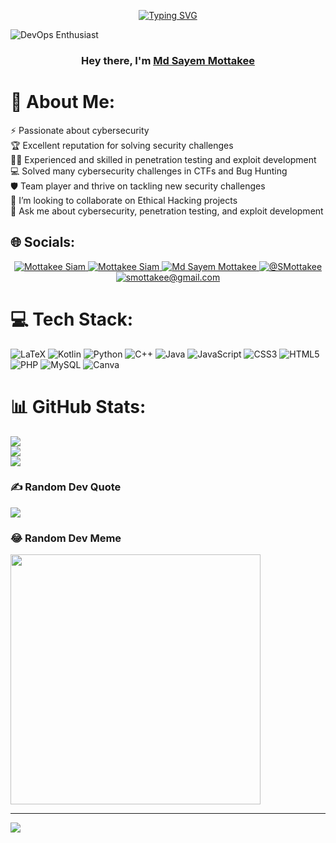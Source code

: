 <p align="center">
<a href="https://git.io/typing-svg"><img src="https://readme-typing-svg.demolab.com/?lines=I+am+passionate+about+cyber+security;Protecting+data+and+systems+is+my+mission;Always+learning+and+improving+in+the+field" alt="Typing SVG" /></a>
</p>  



![DevOps Enthusiast](https://media3.giphy.com/media/v1.Y2lkPTc5MGI3NjExMng3NGE2ejQ0NG82ZjRwZjNqNG02NHpnbHM4cDB3YmVmdm41d2s1OCZlcD12MV9pbnRlcm5hbF9naWZfYnlfaWQmY3Q9Zw/hun4DFmfnDId3lid5b/giphy.gif)

<h3 align="center">Hey there, I'm <a href="https://github.com/MdSayemMottakee">Md Sayem Mottakee</a></h3>

# 💫 About Me:
⚡ Passionate about cybersecurity<br>🏆 Excellent reputation for solving security challenges<br>🧙‍♂️ Experienced and skilled in penetration testing and exploit development<br>💻 Solved many cybersecurity challenges in CTFs and Bug Hunting<br>🛡️ Team player and thrive on tackling new security challenges<br>👯 I’m looking to collaborate on Ethical Hacking projects<br>💬 Ask me about cybersecurity, penetration testing, and exploit development


## 🌐 Socials:
<p align="center">
  <a href="https://facebook.com/Mottakee"> 
    <img src="https://img.shields.io/badge/Facebook-%231877F2.svg?logo=Facebook&logoColor=white" alt="Mottakee Siam">
  </a>
  <a href="https://instagram.com/__ryuk24__/">
    <img src="https://img.shields.io/badge/Instagram-%23E4405F.svg?logo=Instagram&logoColor=white" alt="Mottakee Siam">
  </a>
  <a href="https://www.linkedin.com/in/md-sayem-mottakee/">
    <img src="https://img.shields.io/badge/LinkedIn-%230077B5.svg?logo=linkedin&logoColor=white" alt="Md Sayem Mottakee">
  </a>
  <a href="https://x.com/@SMottakee">
    <img src="https://img.shields.io/badge/X-black.svg?logo=X&logoColor=white" alt="@SMottakee">
  </a>
  <a href="mailto:smottakee@gmail.com">
    <img src="https://img.shields.io/badge/-smottakee@gmail.com-c14438?style=flat-square&logo=Gmail&logoColor=white&link=mailto:smottakee@gmail.com" alt="smottakee@gmail.com">
  </a>
</p>


# 💻 Tech Stack:
![LaTeX](https://img.shields.io/badge/latex-%23008080.svg?style=for-the-badge&logo=latex&logoColor=white) ![Kotlin](https://img.shields.io/badge/kotlin-%237F52FF.svg?style=for-the-badge&logo=kotlin&logoColor=white) ![Python](https://img.shields.io/badge/python-3670A0?style=for-the-badge&logo=python&logoColor=ffdd54) ![C++](https://img.shields.io/badge/c++-%2300599C.svg?style=for-the-badge&logo=c%2B%2B&logoColor=white) ![Java](https://img.shields.io/badge/java-%23ED8B00.svg?style=for-the-badge&logo=openjdk&logoColor=white) ![JavaScript](https://img.shields.io/badge/javascript-%23323330.svg?style=for-the-badge&logo=javascript&logoColor=%23F7DF1E) ![CSS3](https://img.shields.io/badge/css3-%231572B6.svg?style=for-the-badge&logo=css3&logoColor=white) ![HTML5](https://img.shields.io/badge/html5-%23E34F26.svg?style=for-the-badge&logo=html5&logoColor=white) ![PHP](https://img.shields.io/badge/php-%23777BB4.svg?style=for-the-badge&logo=php&logoColor=white) ![MySQL](https://img.shields.io/badge/mysql-4479A1.svg?style=for-the-badge&logo=mysql&logoColor=white) ![Canva](https://img.shields.io/badge/Canva-%2300C4CC.svg?style=for-the-badge&logo=Canva&logoColor=white)
# 📊 GitHub Stats:
![](https://github-readme-stats.vercel.app/api?username=MdSayemMottakee&theme=tokyonight&hide_border=false&include_all_commits=true&count_private=false)<br/>
![](https://github-readme-streak-stats.herokuapp.com/?user=MdSayemMottakee&theme=tokyonight&hide_border=false)<br/>
![](https://github-readme-stats.vercel.app/api/top-langs/?username=MdSayemMottakee&theme=tokyonight&hide_border=false&include_all_commits=true&count_private=false&layout=compact)

### ✍️ Random Dev Quote
![](https://quotes-github-readme.vercel.app/api?type=horizontal&theme=tokyonight)

### 😂 Random Dev Meme
<img src='https://memer-new.vercel.app/' style="height: 400px;"/>

---
[![](https://visitcount.itsvg.in/api?id=MdSayemMottakee&icon=0&color=0)](https://visitcount.itsvg.in)

<!-- Proudly created with GPRM ( https://gprm.itsvg.in ) -->
